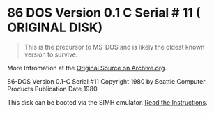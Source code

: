 # 86 DOS Version 0.1 C Serial # 11 ( ORIGINAL DISK)

> This is the precursor to MS-DOS and is likely the oldest known version to survive.

More Infromation at the [Original Source on Archive.org](https://archive.org/details/86-dos-version-0.1-c-serial-11-original-disk).

86-DOS Version 0.1-C
Serial #11
Copyright 1980 by Seattle Computer Products
Publication Date 1980

This disk can be booted via the SIMH emulator.  [Read the Instructions](https://web.archive.org/web/20180930064526/http://www.86dos.org/).